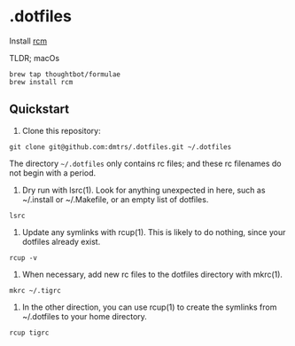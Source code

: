 # .dotfiles

Install [rcm](https://github.com/thoughtbot/rcm)

TLDR; macOs
```
brew tap thoughtbot/formulae
brew install rcm
```

## Quickstart

1. Clone this repository:
```
git clone git@github.com:dmtrs/.dotfiles.git ~/.dotfiles
```

The directory `~/.dotfiles` only contains rc files; and these rc filenames do not begin with a period.

1. Dry run with lsrc(1). Look for anything unexpected in here, such as ~/.install or ~/.Makefile, or an empty list of dotfiles.
```
lsrc
```
1. Update any symlinks with rcup(1). This is likely to do nothing, since your dotfiles already exist.
```
rcup -v
```
1. When necessary, add new rc files to the dotfiles directory with mkrc(1).
```
mkrc ~/.tigrc
```
1. In the other direction, you can use rcup(1) to create the symlinks from ~/.dotfiles to your home directory.
```
rcup tigrc
```



